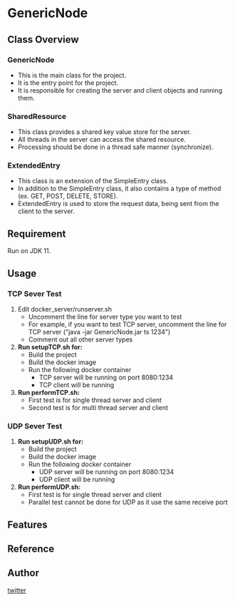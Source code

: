# GenericNode

## Class Overview
### GenericNode
- This is the main class for the project.
- It is the entry point for the project.
- It is responsible for creating the server and client objects and running them.
### SharedResource
- This class provides a shared key value store for the server.
- All threads in the server can access the shared resource.
- Processing should be done in a thread safe manner (synchronize).
### ExtendedEntry
- This class is an extension of the SimpleEntry class.
- In addition to the SimpleEntry class, it also contains a type of method (ex. GET, POST, DELETE, STORE).
- ExtendedEntry is used to store the request data, being sent from the client to the server.
## Requirement
Run on JDK 11.
## Usage
### TCP Sever Test
1. Edit docker_server/runserver.sh
    - Uncomment the line for server type you want to test
    - For example, if you want to test TCP server, uncomment the line for TCP server ("java -jar GenericNode.jar ts 1234")
    - Comment out all other server types
2. **Run setupTCP.sh for:**
   - Build the project
   - Build the docker image
   - Run the following docker container
     - TCP server will be running on port 8080:1234 
     - TCP client will be running
3. **Run performTCP.sh:**
   - First test is for single thread server and client
   - Second test is for multi thread server and client
### UDP Sever Test
1. **Run setupUDP.sh for:**
   - Build the project
   - Build the docker image
   - Run the following docker container
     - UDP server will be running on port 8080:1234 
     - UDP client will be running
2. **Run performUDP.sh:**
   - First test is for single thread server and client
   - Parallel test cannot be done for UDP as it use the same receive port

   
## Features

## Reference

## Author

[twitter](https://twitter.com/Kotabrog)

